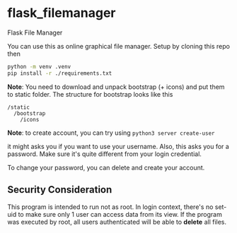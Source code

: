 # flask_filemanager
Flask File Manager

You can use this as online graphical file manager. Setup by cloning this repo then

```sh
python -m venv .venv
pip install -r ./requirements.txt
```

**Note**: You need to download and unpack bootstrap (+ icons) and put them to static folder.
The structure for bootstrap looks like this

```
/static
  /bootstrap
    /icons
```

**Note**: to create account, you can try using `python3 server create-user`

it might asks you if you want to use your username. Also, this asks you for a password. Make sure it's quite different from your login credential.

To change your password, you can delete and create your account.

## Security Consideration

This program is intended to run not as root. In login context, there's no set-uid to make sure only 1 user can access data from its view. If the program was executed by root, all users authenticated will be able to **delete** all files.
